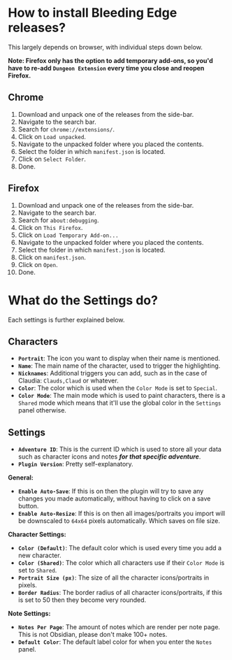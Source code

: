 # How to install Bleeding Edge releases?
This largely depends on browser, with individual steps down below.

**Note: Firefox only has the option to add temporary add-ons, so you'd have to re-add `Dungeon Extension` every time you close and reopen Firefox.**

## Chrome
1. Download and unpack one of the releases from the side-bar.
2. Navigate to the search bar.
3. Search for `chrome://extensions/`.
4. Click on `Load unpacked`.
5. Navigate to the unpacked folder where you placed the contents.
6. Select the folder in which `manifest.json` is located.
7. Click on `Select Folder`.
8. Done.

## Firefox
1. Download and unpack one of the releases from the side-bar.
2. Navigate to the search bar.
3. Search for `about:debugging`.
4. Click on `This Firefox`.
5. Click on `Load Temporary Add-on...`
5. Navigate to the unpacked folder where you placed the contents.
6. Select the folder in which `manifest.json` is located.
7. Click on `manifest.json`.
8. Click on `Open`.
9. Done.

# What do the Settings do?
Each settings is further explained below.

## Characters
- **`Portrait`**: The icon you want to display when their name is mentioned.
- **`Name`**: The main name of the character, used to trigger the highlighting.
- **`Nicknames`**: Additional triggers you can add, such as in the case of Claudia: `Clauds,Claud` or whatever.
- **`Color`**: The color which is used when the `Color Mode` is set to `Special`.
- **`Color Mode`**: The main mode which is used to paint characters, there is a `Shared` mode which means that it'll use the global color in the `Settings` panel otherwise.

## Settings
- **`Adventure ID`**: This is the current ID which is used to store all your data such as character icons and notes *__for that specific adventure__*.
- **`Plugin Version`**: Pretty self-explanatory.

**General:**
- **`Enable Auto-Save`**: If this is on then the plugin will try to save any changes you made automatically, without having to click on a save button.
- **`Enable Auto-Resize`**: If this is on then all images/portraits you import will be downscaled to `64x64` pixels automatically. Which saves on file size.

**Character Settings:**
- **`Color (Default)`**: The default color which is used every time you add a new character.
- **`Color (Shared)`**: The color which all characters use if their `Color Mode` is set to `Shared`.
- **`Portrait Size (px)`**: The size of all the character icons/portraits in pixels.
- **`Border Radius`**: The border radius of all character icons/portraits, if this is set to 50 then they become very rounded.

**Note Settings:**
- **`Notes Per Page`**: The amount of notes which are render per note page. This is not Obsidian, please don't make 100+ notes.
- **`Default Color`**: The default label color for when you enter the `Notes` panel.